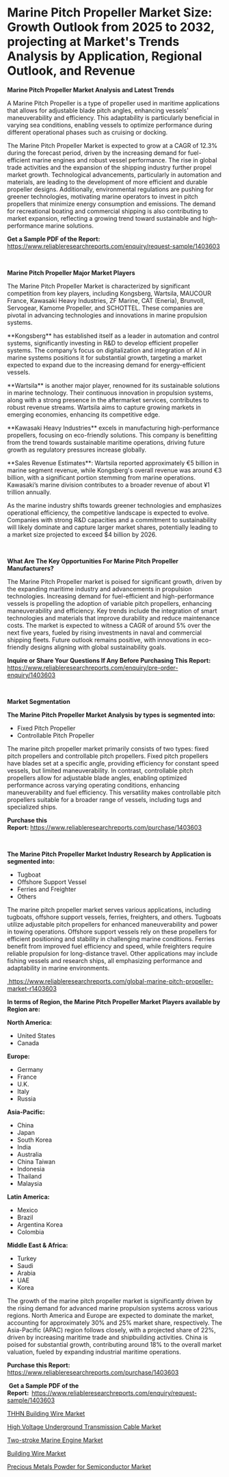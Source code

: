 <p><h1>Marine Pitch Propeller Market Size: Growth Outlook from 2025 to 2032, projecting at Market's Trends Analysis by Application, Regional Outlook, and Revenue</h1></p><p><strong>Marine Pitch Propeller Market Analysis and Latest Trends</strong></p>
<p><p>A Marine Pitch Propeller is a type of propeller used in maritime applications that allows for adjustable blade pitch angles, enhancing vessels' maneuverability and efficiency. This adaptability is particularly beneficial in varying sea conditions, enabling vessels to optimize performance during different operational phases such as cruising or docking.</p><p>The Marine Pitch Propeller Market is expected to grow at a CAGR of 12.3% during the forecast period, driven by the increasing demand for fuel-efficient marine engines and robust vessel performance. The rise in global trade activities and the expansion of the shipping industry further propel market growth. Technological advancements, particularly in automation and materials, are leading to the development of more efficient and durable propeller designs. Additionally, environmental regulations are pushing for greener technologies, motivating marine operators to invest in pitch propellers that minimize energy consumption and emissions. The demand for recreational boating and commercial shipping is also contributing to market expansion, reflecting a growing trend toward sustainable and high-performance marine solutions.</p></p>
<p><strong>Get a Sample PDF of the Report:&nbsp;</strong> <a href="https://www.reliableresearchreports.com/enquiry/request-sample/1403603?utm_campaign=8&utm_medium=2&utm_source=Github&utm_content=ia&utm_term=13012025&utm_id=marine-pitch-propeller">https://www.reliableresearchreports.com/enquiry/request-sample/1403603</a></p>
<p>&nbsp;</p>
<p><strong>Marine Pitch Propeller Major Market Players</strong></p>
<p><p>The Marine Pitch Propeller Market is characterized by significant competition from key players, including Kongsberg, Wartsila, MAUCOUR France, Kawasaki Heavy Industries, ZF Marine, CAT (Eneria), Brunvoll, Servogear, Kamome Propeller, and SCHOTTEL. These companies are pivotal in advancing technologies and innovations in marine propulsion systems.</p><p>**Kongsberg** has established itself as a leader in automation and control systems, significantly investing in R&D to develop efficient propeller systems. The company’s focus on digitalization and integration of AI in marine systems positions it for substantial growth, targeting a market expected to expand due to the increasing demand for energy-efficient vessels.</p><p>**Wartsila** is another major player, renowned for its sustainable solutions in marine technology. Their continuous innovation in propulsion systems, along with a strong presence in the aftermarket services, contributes to robust revenue streams. Wartsila aims to capture growing markets in emerging economies, enhancing its competitive edge.</p><p>**Kawasaki Heavy Industries** excels in manufacturing high-performance propellers, focusing on eco-friendly solutions. This company is benefitting from the trend towards sustainable maritime operations, driving future growth as regulatory pressures increase globally.</p><p>**Sales Revenue Estimates**: Wartsila reported approximately €5 billion in marine segment revenue, while Kongsberg's overall revenue was around €3 billion, with a significant portion stemming from marine operations. Kawasaki’s marine division contributes to a broader revenue of about ¥1 trillion annually.</p><p>As the marine industry shifts towards greener technologies and emphasizes operational efficiency, the competitive landscape is expected to evolve. Companies with strong R&D capacities and a commitment to sustainability will likely dominate and capture larger market shares, potentially leading to a market size projected to exceed $4 billion by 2026.</p></p>
<p>&nbsp;</p>
<p><strong>What Are The Key Opportunities For Marine Pitch Propeller Manufacturers?</strong></p>
<p><p>The Marine Pitch Propeller market is poised for significant growth, driven by the expanding maritime industry and advancements in propulsion technologies. Increasing demand for fuel-efficient and high-performance vessels is propelling the adoption of variable pitch propellers, enhancing maneuverability and efficiency. Key trends include the integration of smart technologies and materials that improve durability and reduce maintenance costs. The market is expected to witness a CAGR of around 5% over the next five years, fueled by rising investments in naval and commercial shipping fleets. Future outlook remains positive, with innovations in eco-friendly designs aligning with global sustainability goals.</p></p>
<p><strong>Inquire or Share Your Questions If Any Before Purchasing This Report:</strong> <a href="https://www.reliableresearchreports.com/enquiry/pre-order-enquiry/1403603?utm_campaign=8&utm_medium=2&utm_source=Github&utm_content=ia&utm_term=13012025&utm_id=marine-pitch-propeller">https://www.reliableresearchreports.com/enquiry/pre-order-enquiry/1403603</a></p>
<p>&nbsp;</p>
<p><strong>Market Segmentation</strong></p>
<p><strong>The Marine Pitch Propeller Market Analysis by types is segmented into:</strong></p>
<p><ul><li>Fixed Pitch Propeller</li><li>Controllable Pitch Propeller</li></ul></p>
<p><p>The marine pitch propeller market primarily consists of two types: fixed pitch propellers and controllable pitch propellers. Fixed pitch propellers have blades set at a specific angle, providing efficiency for constant speed vessels, but limited maneuverability. In contrast, controllable pitch propellers allow for adjustable blade angles, enabling optimized performance across varying operating conditions, enhancing maneuverability and fuel efficiency. This versatility makes controllable pitch propellers suitable for a broader range of vessels, including tugs and specialized ships.</p></p>
<p><strong>Purchase this Report:&nbsp;</strong><a href="https://www.reliableresearchreports.com/purchase/1403603?utm_campaign=8&utm_medium=2&utm_source=Github&utm_content=ia&utm_term=13012025&utm_id=marine-pitch-propeller">https://www.reliableresearchreports.com/purchase/1403603</a></p>
<p>&nbsp;</p>
<p><strong>The Marine Pitch Propeller Market Industry Research by Application is segmented into:</strong></p>
<p><ul><li>Tugboat</li><li>Offshore Support Vessel</li><li>Ferries and Freighter</li><li>Others</li></ul></p>
<p><p>The marine pitch propeller market serves various applications, including tugboats, offshore support vessels, ferries, freighters, and others. Tugboats utilize adjustable pitch propellers for enhanced maneuverability and power in towing operations. Offshore support vessels rely on these propellers for efficient positioning and stability in challenging marine conditions. Ferries benefit from improved fuel efficiency and speed, while freighters require reliable propulsion for long-distance travel. Other applications may include fishing vessels and research ships, all emphasizing performance and adaptability in marine environments.</p></p>
<p><a href="https://www.reliableresearchreports.com/global-marine-pitch-propeller-market-r1403603?utm_campaign=8&utm_medium=2&utm_source=Github&utm_content=ia&utm_term=13012025&utm_id=marine-pitch-propeller">&nbsp;https://www.reliableresearchreports.com/global-marine-pitch-propeller-market-r1403603</a></p>
<p><strong>In terms of Region, the Marine Pitch Propeller Market Players available by Region are:</strong></p>
<p>
    <p> <strong> North America: </strong>
        <ul>
            <li>United States</li>
            <li>Canada</li>
        </ul>
        </p> 
    <p> <strong> Europe: </strong>
        <ul>
            <li>Germany</li>
            <li>France</li>
            <li>U.K.</li>
            <li>Italy</li>
            <li>Russia</li>
        </ul>
        </p> 
    <p> <strong> Asia-Pacific: </strong>
        <ul>
            <li>China</li>
            <li>Japan</li>
            <li>South Korea</li>
            <li>India</li>
            <li>Australia</li>
            <li>China Taiwan</li>
            <li>Indonesia</li>
            <li>Thailand</li>
            <li>Malaysia</li>
        </ul>
        </p> 
    <p> <strong> Latin America: </strong>
        <ul>
            <li>Mexico</li>
            <li>Brazil</li>
            <li>Argentina Korea</li>
            <li>Colombia</li>
        </ul>
        </p> 
    <p> <strong> Middle East & Africa: </strong>
        <ul>
            <li>Turkey</li>
            <li>Saudi</li>
            <li>Arabia</li>
            <li>UAE</li>
            <li>Korea</li>
        </ul>
    </p>
    </p>
<p><p>The growth of the marine pitch propeller market is significantly driven by the rising demand for advanced marine propulsion systems across various regions. North America and Europe are expected to dominate the market, accounting for approximately 30% and 25% market share, respectively. The Asia-Pacific (APAC) region follows closely, with a projected share of 22%, driven by increasing maritime trade and shipbuilding activities. China is poised for substantial growth, contributing around 18% to the overall market valuation, fueled by expanding industrial maritime operations.</p></p>
<p><strong>Purchase this Report: </strong><a href="https://www.reliableresearchreports.com/purchase/1403603?utm_campaign=8&utm_medium=2&utm_source=Github&utm_content=ia&utm_term=13012025&utm_id=marine-pitch-propeller">https://www.reliableresearchreports.com/purchase/1403603</a></p>
<p>&nbsp;<strong>Get a Sample PDF of the Report:&nbsp;&nbsp;</strong><a href="https://www.reliableresearchreports.com/enquiry/request-sample/1403603?utm_campaign=8&utm_medium=2&utm_source=Github&utm_content=ia&utm_term=13012025&utm_id=marine-pitch-propeller">https://www.reliableresearchreports.com/enquiry/request-sample/1403603</a></p>
<p><strong></strong></p>
<p><p><a href="https://github.com/bornergabrielle89/Market-Research-Report-List-1/blob/main/thhn-building-wire-market.md?utm_campaign=8&utm_medium=2&utm_source=Github&utm_content=ia&utm_term=13012025&utm_id=marine-pitch-propeller">THHN Building Wire Market</a></p><p><a href="https://github.com/comasnickie/Market-Research-Report-List-1/blob/main/high-voltage-underground-transmission-cable-market.md?utm_campaign=8&utm_medium=2&utm_source=Github&utm_content=ia&utm_term=13012025&utm_id=marine-pitch-propeller">High Voltage Underground Transmission Cable Market</a></p><p><a href="https://github.com/toldenargelia86/Market-Research-Report-List-1/blob/main/two-stroke-marine-engine-market.md?utm_campaign=8&utm_medium=2&utm_source=Github&utm_content=ia&utm_term=13012025&utm_id=marine-pitch-propeller">Two-stroke Marine Engine Market</a></p><p><a href="https://github.com/mcfred89/Market-Research-Report-List-1/blob/main/building-wire-market.md?utm_campaign=8&utm_medium=2&utm_source=Github&utm_content=ia&utm_term=13012025&utm_id=marine-pitch-propeller">Building Wire Market</a></p><p><a href="https://github.com/wileonie19657/Market-Research-Report-List-1/blob/main/precious-metals-powder-for-semiconductor-market.md?utm_campaign=8&utm_medium=2&utm_source=Github&utm_content=ia&utm_term=13012025&utm_id=marine-pitch-propeller">Precious Metals Powder for Semiconductor Market</a></p></p>